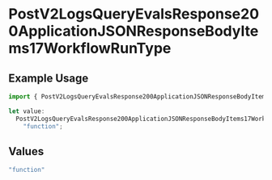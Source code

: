 # PostV2LogsQueryEvalsResponse200ApplicationJSONResponseBodyItems17WorkflowRunType

## Example Usage

```typescript
import { PostV2LogsQueryEvalsResponse200ApplicationJSONResponseBodyItems17WorkflowRunType } from "orq-poc-typescript-multi-env-version/models/operations";

let value:
  PostV2LogsQueryEvalsResponse200ApplicationJSONResponseBodyItems17WorkflowRunType =
    "function";
```

## Values

```typescript
"function"
```